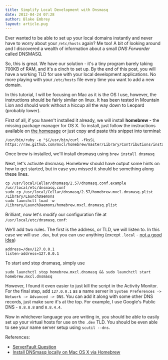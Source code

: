 ```yaml
---
title: Simplify Local Development with Dnsmasq
date: 2012-04-24 07:28
author: Blake Embrey
layout: article.pug
---
```


Ever wanted to be able to set up your local domains instantly and never have to worry about your `/etc/hosts` again? Me too! A bit of looking around and I discovered a wealth of information about a small *DNS Forwarder* called DNSMASQ.

So, this is great. We have our solution - it's a tiny program barely taking 700KB of RAM, and it's a cinch to set up. By the end of this post, you will have a working TLD for use with your local development applications. No more playing with your `/etc/hosts` file every time you want to add a new domain.

In this tutorial, I will be focusing on Mac as it is the OS I use, however, the instructions should be fairly similar on linux. It has been tested in Mountain Lion and should work without a hiccup all the way down to Leopard (probably lower).

First of all, if you haven't installed it already, we will install __homebrew__ - the missing package manager for OS X. To install, just follow the instructions available on [the homepage](http://mxcl.github.com/homebrew/) or just copy and paste this snippet into terminal:

```
/usr/bin/ruby -e "$(/usr/bin/curl -fksSL https://raw.github.com/mxcl/homebrew/master/Library/Contributions/install_homebrew.rb)"
```

Once brew is installed, we'll install dnsmasq using `brew install dnsmasq`

Next, let's activate dnsmasq. Homebrew should have output some hints on how to get started, but in case you missed it  should be something along these lines.

```
cp /usr/local/Cellar/dnsmasq/2.57/dnsmasq.conf.example /usr/local/etc/dnsmasq.conf
sudo cp /usr/local/Cellar/dnsmasq/2.57/homebrew.mxcl.dnsmasq.plist /Library/LaunchDaemons
sudo launchctl load -w /Library/LaunchDaemons/homebrew.mxcl.dnsmasq.plist
```

Brilliant, now let's modify our configuration file at `/usr/local/etc/dnsmasq.conf`:

We'll add two rules. The first is the address, or TLD, we will listen to. In this case we will use `.dev`, but you can use anything (except `.local` - [not a good idea](http://www.justincarmony.com/blog/2011/07/27/mac-os-x-lion-etc-hosts-bugs-and-dns-resolution/))

```
address=/dev/127.0.0.1
listen-address=127.0.0.1
```

To start and stop dnsmasq, simply use

```
sudo launchctl stop homebrew.mxcl.dnsmasq && sudo launchctl start homebrew.mxcl.dnsmasq
```

However, I found it even easier to just kill the script in the Activity Monitor. For the final step, add `127.0.0.1` as a name server in `System Preferences -> Network -> Advanced -> DNS`. You can add it along with some other DNS records, just make sure it's at the top. For example, I use Google's Public DNS - `8.8.8.8` and `8.8.4.4`.

Now in whichever language you are writing in, you should be able to easily set up your virtual hosts for use on the `.dev` TLD. You should be even able to see your name server setup using `scutil --dns`.

References:

* [ServerFault Question](http://serverfault.com/a/164215)
* [Install DNSmasq locally on Mac OS X via Homebrew](http://blog.philippklaus.de/2012/02/install-dnsmasq-locally-on-mac-os-x-via-homebrew/)